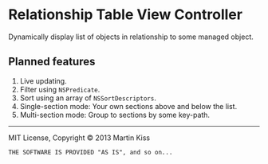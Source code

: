 # Relationship Table View Controller
Dynamically display list of objects in relationship to some managed object.

## Planned features

1. Live updating.
2. Filter using `NSPredicate`.
3. Sort using an array of `NSSortDescriptors`.
4. Single-section mode: Your own sections above and below the list.
5. Multi-section mode: Group to sections by some key-path.

---

MIT License, Copyright © 2013 Martin Kiss

`THE SOFTWARE IS PROVIDED "AS IS", and so on...`